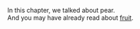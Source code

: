 In this chapter, we talked about pear.     
And you may have already read about [fruit](fruit.md).  
